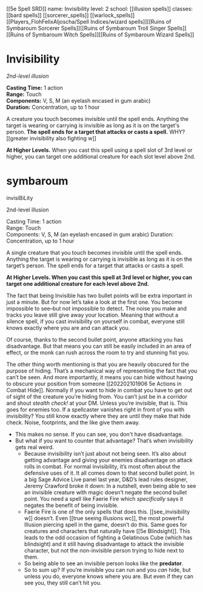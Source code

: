 [[5e Spell SRD]]
name: Invisibility
level: 2
school: [[illusion spells]]
classes: [[bard spells]]
         [[sorcerer_spells]]
         [[warlock_spells]]
         [[Players_FlohFelixAljoscha/Spell Indices/wizard spells]][[Ruins of Symbaroum Sorcerer Spells]][[Ruins of Symbaroum Troll Singer Spells]][[Ruins of Symbaroum Witch Spells]][[Ruins of Symbaroum Wizard Spells]]

# Invisibility 
_2nd-level illusion_ 

**Casting Time:** 1 action    
**Range:** Touch    
**Components:** V, S, M (an eyelash encased in gum arabic)    
**Duration:** Concentration, up to 1 hour 

A creature you touch becomes invisible until the spell ends. Anything the target is wearing or carrying is invisible as long as it is on the target's person. **The spell ends for a target that attacks or casts a spell.** WHY? [[greater invisibility also fighting w]]

**At Higher Levels.** When you cast this spell using a spell slot of 3rd level or higher, you can target one additional creature for each slot level above 2nd. 

# symbaroum



invisiBiLity

2nd-level illusion

Casting Time: 1 action  
Range: Touch  
Components: V, S, M (an eyelash encased in gum arabic) Duration: Concentration, up to 1 hour

A single creature that you touch becomes invisible until the spell ends. Anything the target is wearing or carrying is invisible as long as it is on the target’s person. The spell ends for a target that attacks or casts a spell.

**At Higher Levels. When you cast this spell at 3rd level or higher, you can target one additional creature for each level above 2nd.**



The fact that being Invisible has two bullet points will be extra important in just a minute. But for now let’s take a look at the first one. You become impossible to see–but not impossible to detect. The noise you make and tracks you leave still give away your location. Meaning that without a silence spell, if you cast invisibility on yourself in combat, everyone still knows exactly where you are and can attack you.

Of course, thanks to the second bullet point, anyone attacking you has disadvantage. But that means you can still be easily included in an area of effect, or the monk can rush across the room to try and stunning fist you.

The other thing worth mentioning is that you are heavily obscured for the purpose of hiding. That’s a mechanical way of representing the fact that you can’t be seen. And more importantly, it means you can hide without having to obscure your position from someone [[202202101906 5e Actions in Combat Hide]]. Normally if you want to hide in combat you have to get out of sight of the creature you’re hiding from. You can’t just be in a corridor and shout _stealth check!_ at your DM. Unless you’re invisible, that is.
This goes for enemies too. If a spellcaster vanishes right in front of you with invisibility? You still know exactly where they are until they make that hide check. Noise, footprints, and the like give them away.


- This makes no sense. If you can see, you don't have disadvantage.
- But what if you want to counter that advantage? That’s when invisibility gets real weird. 
	- Because invisibility isn’t just about not being seen. It’s also about getting advantage and giving your enemies disadvantage on attack rolls in combat. For normal invisibility, it’s most often about the defensive uses of it. It all comes down to that second bullet point. In a big Sage Advice Live panel last year, D&D’s lead rules designer, Jeremy Crawford broke it down: In a nutshell, even being able to see an invisible creature with magic doesn’t negate the second bullet point. You need a spell like Faerie Fire which _specifically_ says it negates the benefit of being invisible.
	- Faerie Fire is one of the only spells that does this. [[see_invisibility w]] doesn’t. Even  [[true seeing illusions wc]], the most powerful Illusion piercing spell in the game, doesn’t do this. Same goes for creatures and characters that naturally have [[5e Blindsight]]. This leads to the odd occasion of fighting a Gelatinous Cube (which has blindsight) and it still having disadvantage to attack the invisible character, but not the non-invisible person trying to hide next to them.
	- So being able to see an invisible person looks like the **predator**.
	- So to sum up? If you’re invisible you can run and you _can_ hide, but unless you do, everyone knows where you are. But even if they can see you, they still can’t hit you.